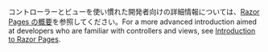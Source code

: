 <span data-ttu-id="4e67c-101">コントローラーとビューを使い慣れた開発者向けの詳細情報については、[Razor Pages の概要](xref:razor-pages/index)を参照してください。</span><span class="sxs-lookup"><span data-stu-id="4e67c-101">For a more advanced introduction aimed at developers who are familiar with controllers and views, see [Introduction to Razor Pages](xref:razor-pages/index).</span></span>

